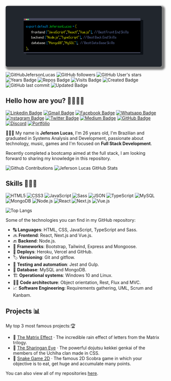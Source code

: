 <!-- Cover -->
<p align="center">
	<img 
		alt="cover" 
		loading="lazy"
		src="./cover-github.png" 
		style="border-radius: 5px; box-shadow: 5px 5px 5px 5px rgba(0,0,0,.5);" 
		title="Jeferson Lucas" 
	>
</p>

<!-- Info repo -->

![GitHubJefersonLucas](https://img.shields.io/badge/GitHub-JefersonLucas-style=flat&color=sucess)
![GitHub followers](https://img.shields.io/github/followers/JefersonLucas?style=flat&color=sucess)
![GitHub User's stars](https://img.shields.io/github/stars/JefersonLucas?style=flat&color=sucess)
![Years Badge](https://badges.pufler.dev/years/JefersonLucas?style=flat&color=sucess)
![Repos Badge](https://badges.pufler.dev/repos/JefersonLucas?style=flat&color=sucess)
![Visits Badge](https://badges.pufler.dev/visits/JefersonLucas/JefersonLucas?style=flat&color=sucess)
![Created Badge](https://badges.pufler.dev/created/JefersonLucas/JefersonLucas?style=flat&color=sucess)
![GitHub last commit](https://img.shields.io/github/last-commit/JefersonLucas/JefersonLucas?style=flat&color=sucess)
![Updated Badge](https://badges.pufler.dev/updated/JefersonLucas/JefersonLucas?style=flat&color=sucess)

## Hello how are you? 🤟🏻🧔🏻

<!-- Social Networks -->
<p align="left">
	<a href="https://www.linkedin.com/in/jeferson-lucas/" target="_black"><img alt="Linkedin Badge" src="https://img.shields.io/badge/-Jeferson%20Lucas-blue?&style=flat&logo=Linkedin&logoColor=white" title="Linkedin Badge" /></a>
	<a href="mailto:jeferson.luckas@gmail.com" target="_black"><img alt="Gmail Badge" src="https://img.shields.io/badge/-jeferson.luckas-c14438?&style=flat&logo=Gmail&logoColor=white" title="Gmail Badge" /></a>
	<a href="https://www.facebook.com/profile.php?id=100004317732004" target="_black"><img alt="Facebook Badge" src="https://img.shields.io/badge/-Jeferson%20Lucas-blue?&style=flat&logo=Facebook&logoColor=white&link=https://www.facebook.com/profile.php?id=100004317732004" title="Facebook Badge" /></a>
	<a href="https://api.whatsapp.com/send?phone=+556198453785&text=Olá,+tudo+bem?&source=&data=&app_absent=" target="_black"><img alt="Whatsapp Badge" src="https://img.shields.io/badge/-Jeferson%20Lucas-4fc65a?&style=flat&logo=Whatsapp&logoColor=white" title="Whatsapp Badge" /></a>
	<a href="https://www.instagram.com/jeferson.luckas/" target="_black"><img alt="nstagram Badge" src="https://img.shields.io/badge/-jeferson.luckas-ec544c?&style=flat&logo=Instagram&logoColor=white" title="Instagram Badge" /></a>
	<a href="https://twitter.com/JefersonLuckas" target="_black"><img alt="Twitter Badge" src="https://img.shields.io/badge/-JefersonLuckas-fff?fff&style=flat&logo=twitter" title="Twitter Badge" /></a>
	<a href="https://medium.com/@jeferson.luckas" target="_black"><img alt="Medium Badge" src="https://img.shields.io/badge/-@jeferson.luckas-fff?fff&style=flat&logo=medium&logoColor=black" title="Medium Badge" /></a>
	<a href="https://github.com/JefersonLucas" target="_black"><img alt="GitHub Badge" src="https://img.shields.io/badge/-JefersonLucas-fff?fff&style=flat&logo=github&logoColor=black" title="GitHub Badge" /></a>
	<a href="https://github.com/JefersonLucas" target="_black"><img alt="Discord" src="https://img.shields.io/badge/-jeferson.luckas-fff?fff&style=flat&logo=discord" title="GitHub Badge" /></a>
	<a href="https://jefersonlucas.github.io/portfolio" target="_black"><img alt="Portfólio" src="https://img.shields.io/badge/JefersonLucas-Portf%C3%B3lio-success?style=flat&color=sucess" title="Portfólio" /></a>
</p>

👨🏻‍💻 My name is **Jeferson Lucas**, I'm 26 years old, I'm Brazilian and graduated in Systems Analysis and Development, passionate about technology, music, games and I'm focused on **Full Stack Development**.

Recently completed a bootcamp aimed at the full stack, I am looking forward to sharing my knowledge in this repository.

<!-- GitHub Stats -->

<img alt="Github Contributions" src="https://github-readme-streak-stats.herokuapp.com/?user=JefersonLucas&theme=chartreuse-dark&hide_border=true" title="Github Contributions"/>

<img alt="Jeferson Lucas GitHub Stats" src="https://github-readme-stats.vercel.app/api?username=JefersonLucas&theme=chartreuse-dark&show_icons=true&hide_border=true" title="Jeferson Lucas GitHub Stats"/>

<!-- Skills -->

## Skills 👨🏻‍💻

<!-- Languages, libs and frameworks -->

![HTML5](https://img.shields.io/badge/-HTML-000?style=flat&logo=HTML5)
![CSS3](https://img.shields.io/badge/-CSS-000?style=flat&logo=CSS3&logoColor=1572B6)
![JavaScript](https://img.shields.io/badge/-JavaScript-000?fff&style=flat&logo=javascript)
![Sass](https://img.shields.io/badge/-Sass-000?style=flat&logo=sass)
![JSON](https://img.shields.io/badge/-JSON-000?style=flat&logo=json&logoColor=1a1a1a)
![TypeScript](https://img.shields.io/badge/-TypeScript-000?style=flat&logo=typescript)
![MySQL](https://img.shields.io/badge/-MySQL-000?style=flat&logoColor=00758f&logo=mysql)
![MongoDB](https://img.shields.io/badge/-MongoDB-000?style=flat&logoColor=009547&logo=mongodb)
![Node.js](https://img.shields.io/badge/-Node.js-000?style=flat&logoColor=fff&logo=node.js&logoColor=5B9856)
![React](https://img.shields.io/badge/-React-000?style=flat&logo=react&logoColor=18BCEE)
![Next.js](https://img.shields.io/badge/-Next.js-000?style=flat&logo=next.js&logoColor=18BCEE)
![Vue.js](https://img.shields.io/badge/-Vue.js-000?style=flat&logo=vue.js)

<img alt="Top Langs" src="https://github-readme-stats.vercel.app/api/top-langs/?username=JefersonLucas&layout=compact&theme=chartreuse-dark&hide_border=true" title="Top Langs"/>

Some of the technologies you can find in my GitHub repository:

- 🔠 **Languages**: HTML, CSS, JavaScript, TypeScript and Sass.
- 🔜 **Frontend**: React, Next.js and Vue.js.
- 🔙 **Backend**: Node.js.
- 🧰 **Frameworks**: Bootstrap, Tailwind, Express and Mongoose.
- 🚀 **Deploys**: Heroku, Vercel and GitHub.
- 🏷️ **Versioning**: Git and gitflow.
- 🧪 **Testing and automation**: Jest and Gulp.
- 🎲 **Database**: MySQL and MongoDB.
- 🏗️ **Operational systems**: Windows 10 and Linux.
- 👷🏻 **Code architecture**: Object orientation, Rest, Flux and MVC.
- 📈 **Software Engineering**: Requirements gathering, UML, Scrum and Kanbam.

<!-- Projects -->

## Projects 📊

My top 3 most famous projects:🏆

- 🥇 [The Matrix Effect](https://github.com/JefersonLucas/the-matrix-effect) · The incredible rain effect of letters from the Matrix trilogy.
- 🥈 [The Sharingan Eye](https://github.com/JefersonLucas/the-sharingan-eye) · The powerful dojutsu kekkei genkai of the members of the Uchiha clan made in CSS.
- 🥉 [Snake Game 2D](https://github.com/JefersonLucas/snake-game-2D) · The famous 2D Scobra game in which your objective is to eat, get huge and accumulate many points.

You can also view all of my repositories [here](https://github.com/JefersonLucas?tab=repositories&q=&type=source&language=).

